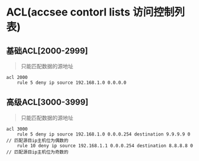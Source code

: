 # ACL(accsee contorl lists 访问控制列表)

## 基础ACL[2000-2999]

>只能匹配数据的源地址

```
acl 2000
	rule 5 deny ip source 192.168.1.0 0.0.0.0
```
## 高级ACL[3000-3999]

>只能匹配数据的源地址 

```
acl 3000
	rule 5 deny ip source 192.168.1.0 0.0.0.254 destination 9.9.9.9 0      // 匹配源目ip主机位为偶数的
	rule 10 deny ip source 192.168.1.1 0.0.0.254 destination 8.8.8.8 0     // 匹配源目ip主机位为奇数的
```

